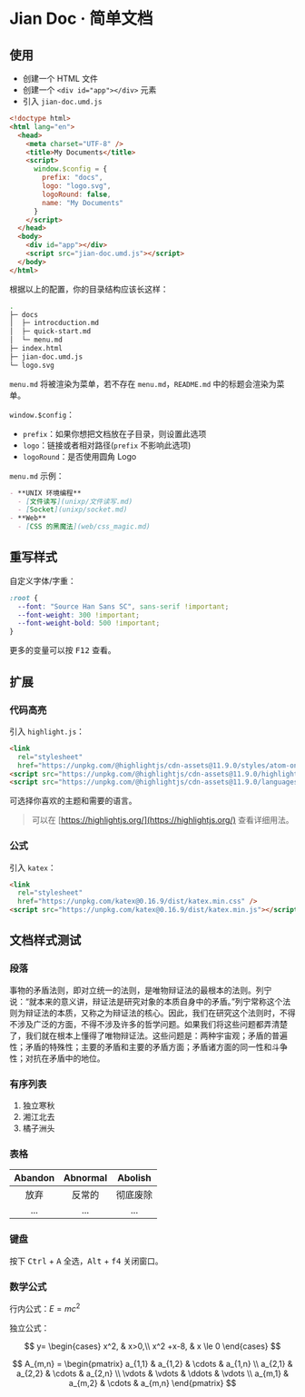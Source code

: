 # Jian Doc · 简单文档

## 使用

- 创建一个 HTML 文件
- 创建一个 `<div id="app"></div>` 元素
- 引入 `jian-doc.umd.js`

```html
<!doctype html>
<html lang="en">
  <head>
    <meta charset="UTF-8" />
    <title>My Documents</title>
    <script>
      window.$config = {
        prefix: "docs",
        logo: "logo.svg",
        logoRound: false,
        name: "My Documents"
      }
    </script>
  </head>
  <body>
    <div id="app"></div>
    <script src="jian-doc.umd.js"></script>
  </body>
</html>
```

根据以上的配置，你的目录结构应该长这样：

```bash
.
├─ docs
│  ├─ introcduction.md
│  ├─ quick-start.md
│  └─ menu.md
├─ index.html
├─ jian-doc.umd.js
└─ logo.svg
```

`menu.md` 将被渲染为菜单，若不存在 `menu.md`，`README.md` 中的标题会渲染为菜单。

`window.$config`：

- `prefix`：如果你想把文档放在子目录，则设置此选项
- `logo`：链接或者相对路径(`prefix` 不影响此选项)
- `logoRound`：是否使用圆角 Logo

`menu.md` 示例：

```markdown
- **UNIX 环境编程**
  - [文件读写](unixp/文件读写.md)
  - [Socket](unixp/socket.md)
- **Web**
  - [CSS 的黑魔法](web/css_magic.md)
```

## 重写样式

自定义字体/字重：

```css
:root {
  --font: "Source Han Sans SC", sans-serif !important;
  --font-weight: 300 !important;
  --font-weight-bold: 500 !important;
}
```

更多的变量可以按 <kbd>F12</kbd> 查看。

## 扩展

### 代码高亮

引入 `highlight.js`：

```html
<link
  rel="stylesheet"
  href="https://unpkg.com/@highlightjs/cdn-assets@11.9.0/styles/atom-one-dark.min.css" />
<script src="https://unpkg.com/@highlightjs/cdn-assets@11.9.0/highlight.min.js"></script>
<script src="https://unpkg.com/@highlightjs/cdn-assets@11.9.0/languages/xml.min.js"></script>
```

可选择你喜欢的主题和需要的语言。

> 可以在 [https://highlightjs.org/](https://highlightjs.org/) 查看详细用法。

### 公式

引入 `katex`：

```html
<link
  rel="stylesheet"
  href="https://unpkg.com/katex@0.16.9/dist/katex.min.css" />
<script src="https://unpkg.com/katex@0.16.9/dist/katex.min.js"></script>
```

## 文档样式测试

### 段落

事物的矛盾法则，即对立统一的法则，是唯物辩证法的最根本的法则。列宁说：“就本来的意义讲，辩证法是研究对象的本质自身中的矛盾。”列宁常称这个法则为辩证法的本质，又称之为辩证法的核心。因此，我们在研究这个法则时，不得不涉及广泛的方面，不得不涉及许多的哲学问题。如果我们将这些问题都弄清楚了，我们就在根本上懂得了唯物辩证法。这些问题是：两种宇宙观；矛盾的普遍性；矛盾的特殊性；主要的矛盾和主要的矛盾方面；矛盾诸方面的同一性和斗争性；对抗在矛盾中的地位。

### 有序列表

1. 独立寒秋
2. 湘江北去
3. 橘子洲头

### 表格

| Abandon | Abnormal | Abolish  |
| :-----: | :------: | :------: |
|  放弃   |  反常的  | 彻底废除 |
|   ...   |   ...    |   ...    |

### 键盘

按下 <kbd>Ctrl</kbd> + <kbd>A</kbd> 全选，<kbd>Alt</kbd> + <kbd>f4</kbd> 关闭窗口。

### 数学公式

行内公式：$E=mc^2$

独立公式：

$$
y= \begin{cases} x^2, & x>0,\\ x^2 +x-8, & x \le 0 \end{cases}
$$

$$
A_{m,n} =
 \begin{pmatrix}
  a_{1,1} & a_{1,2} & \cdots & a_{1,n} \\
  a_{2,1} & a_{2,2} & \cdots & a_{2,n} \\
  \vdots  & \vdots  & \ddots & \vdots  \\
  a_{m,1} & a_{m,2} & \cdots & a_{m,n}
 \end{pmatrix}
$$
